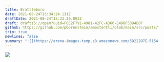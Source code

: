 ```yaml
---
title: Brattleboro
date: 2021-08-24T15:34:24.131Z
draftDate: 2021-08-24T15:33:29.092Z
draft: drafts5://open?uuid=FCE2F791-4981-42FC-A366-E496F5094B87
github: https://github.com/pborenstein/amoxtentli/blob/main/src/posts/fce2f791-4981-42fc-a366-e496f5094b87.md
trim: true
newlines: false
summary: "![](https://arena-images-temp.s3.amazonaws.com/5D222D7E-5154-4392-84C0-F5909DB81A69.png)"
---
```



![](https://arena-images-temp.s3.amazonaws.com/5D222D7E-5154-4392-84C0-F5909DB81A69.png)
